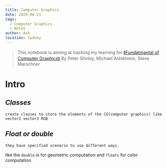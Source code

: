 ```yaml
---
title: Computer Graphics
date: 2020-06-21
tags:
  - Computer Graphics
  - Notes
author: Ash
location: Sydney  
---
```



>This notebook is aiming at tracking my learning for [《Fundatmantal of Computer Graphics》](https://books.google.com.au/books/about/Fundamentals_of_Computer_Graphics.html?id=hJPRgRrkXvUC&printsec=frontcover&source=kp_read_button&redir_esc=y#v=onepage&q&f=false) By Peter Shirley, Michael Ashikhmin, Steve Marschner

# Intro

## *Classes*

    create classes to store the elements of the CG(computer graphics) like vector2 vector3 RGB 
  

## *Float or double*

    they have specified scenario to use different ways.
    
like the `double` is for geometric computation  and `floats` for color computation

   